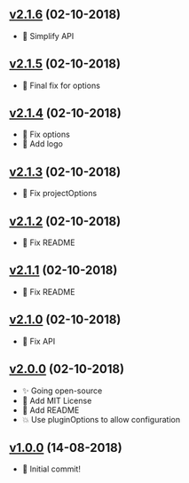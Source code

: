 ## [v2.1.6](https://github.com/assurance-maladie-digital/vue-cli-plugin-proxy/compare/v2.1.5...v2.1.6) (02-10-2018)

* 🐛 Simplify API

## [v2.1.5](https://github.com/assurance-maladie-digital/vue-cli-plugin-proxy/compare/v2.1.4...v2.1.5) (02-10-2018)

* 🐛 Final fix for options

## [v2.1.4](https://github.com/assurance-maladie-digital/vue-cli-plugin-proxy/compare/v2.1.3...v2.1.4) (02-10-2018)

* 🐛 Fix options
* 🍱 Add logo

## [v2.1.3](https://github.com/assurance-maladie-digital/vue-cli-plugin-proxy/compare/v2.1.2...v2.1.3) (02-10-2018)

* 🐛 Fix projectOptions

## [v2.1.2](https://github.com/assurance-maladie-digital/vue-cli-plugin-proxy/compare/v2.1.1...v2.1.2) (02-10-2018)

* 🐛 Fix README

## [v2.1.1](https://github.com/assurance-maladie-digital/vue-cli-plugin-proxy/compare/v2.1.0...v2.1.1) (02-10-2018)

* 🐛 Fix README

## [v2.1.0](https://github.com/assurance-maladie-digital/vue-cli-plugin-proxy/compare/v2.0.0...v2.1.0) (02-10-2018)

* 🐛 Fix API

## [v2.0.0](https://github.com/assurance-maladie-digital/vue-cli-plugin-proxy/compare/v1.0.0...v2.0.0) (02-10-2018)

* ✨ Going open-source
* 📄 Add MIT License
* 📝 Add README
* 💥 Use pluginOptions to allow configuration


## [v1.0.0](https://github.com/assurance-maladie-digital/vue-cli-plugin-proxy/compare/v0.0.0...v1.0.0) (14-08-2018)

* 🎉 Initial commit!
